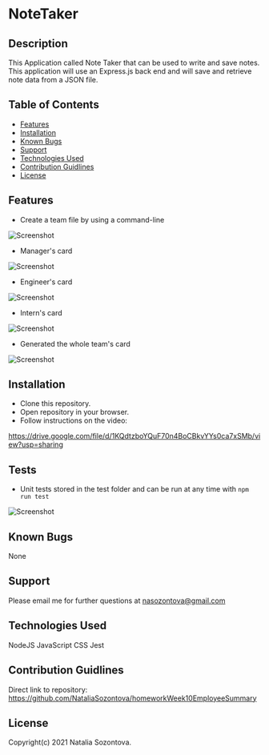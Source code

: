 # NoteTaker

## Description
This Application called Note Taker that can be used to write and save notes. This application will use an Express.js back end and will save and retrieve note data from a JSON file.

## Table of Contents
* [Features](#features)
* [Installation](#installation)
* [Known Bugs](#known-bugs)
* [Support](#support)
* [Technologies Used](#technologies-used)
* [Contribution Guidlines](#contribution-guidlines)
* [License](#license)

## Features
* Create a team file by using a command-line 

![Screenshot](Develop/assets/images/command-lineQuestions.png)

* Manager's card 

![Screenshot](Develop/assets/images/manager.png)

* Engineer's card

![Screenshot](Develop/assets/images/engineer.png)

* Intern's card

![Screenshot](Develop/assets/images/intern.png)

* Generated the whole team's card 

![Screenshot](Develop/assets/images/team.png)

## Installation 
* Clone this repository.
* Open repository in your browser.
* Follow instructions on the video:

https://drive.google.com/file/d/1KQdtzboYQuF70n4BoCBkvYYs0ca7xSMb/view?usp=sharing

## Tests

* Unit tests stored in the test folder and can be run at any time with `npm run test`

![Screenshot](Develop/assets/images/tests.png)

## Known Bugs
None

## Support
Please email me for further questions at nasozontova@gmail.com

## Technologies Used
NodeJS
JavaScript
CSS
Jest

## Contribution Guidlines
Direct link to repository: https://github.com/NataliaSozontova/homeworkWeek10EmployeeSummary

## License
Copyright(c) 2021 Natalia Sozontova.